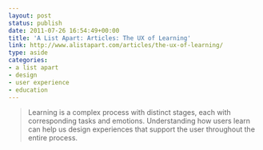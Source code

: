 ```yaml
---
layout: post
status: publish
date: 2011-07-26 16:54:49+00:00
title: 'A List Apart: Articles: The UX of Learning'
link: http://www.alistapart.com/articles/the-ux-of-learning/
type: aside
categories:
- a list apart
- design
- user experience
- education
---
```


> Learning is a complex process with distinct stages, each with corresponding tasks and emotions. Understanding how users learn can help us design experiences that support the user throughout the entire process.
